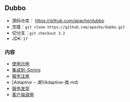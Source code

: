 ## Dubbo
- 源码仓库： https://github.com/apache/dubbo
- 克隆：`git clone https://github.com/apache/dubbo.git`
- 切分支：`git checkout 3.2`
- JDK: `17`

### 内容
- [使用示例](使用示例.md)
- [集成到-Spring](集成到-Spring.md)
- [服务注册](服务注册.md)
- [$Adaptive-类]($Adaptive-类.md)
- [服务发现](服务发现.md)
- [客户端调用](客户端调用.md)